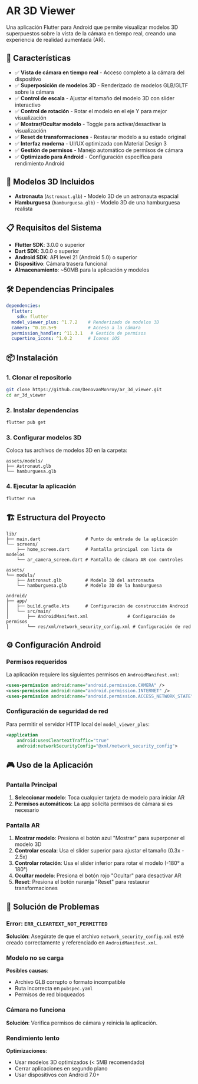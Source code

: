 # AR 3D Viewer

Una aplicación Flutter para Android que permite visualizar modelos 3D superpuestos sobre la vista de la cámara en tiempo real, creando una experiencia de realidad aumentada (AR).

## 📱 Características

- ✅ **Vista de cámara en tiempo real** - Acceso completo a la cámara del dispositivo
- ✅ **Superposición de modelos 3D** - Renderizado de modelos GLB/GLTF sobre la cámara
- ✅ **Control de escala** - Ajustar el tamaño del modelo 3D con slider interactivo
- ✅ **Control de rotación** - Rotar el modelo en el eje Y para mejor visualización
- ✅ **Mostrar/Ocultar modelo** - Toggle para activar/desactivar la visualización
- ✅ **Reset de transformaciones** - Restaurar modelo a su estado original
- ✅ **Interfaz moderna** - UI/UX optimizada con Material Design 3
- ✅ **Gestión de permisos** - Manejo automático de permisos de cámara
- ✅ **Optimizado para Android** - Configuración específica para rendimiento Android

## 🚀 Modelos 3D Incluidos

- **Astronauta** (`Astronaut.glb`) - Modelo 3D de un astronauta espacial
- **Hamburguesa** (`hamburguesa.glb`) - Modelo 3D de una hamburguesa realista


## 📋 Requisitos del Sistema

- **Flutter SDK**: 3.0.0 o superior
- **Dart SDK**: 3.0.0 o superior
- **Android SDK**: API level 21 (Android 5.0) o superior
- **Dispositivo**: Cámara trasera funcional
- **Almacenamiento**: ~50MB para la aplicación y modelos

## 🛠️ Dependencias Principales

```yaml
dependencies:
  flutter:
    sdk: flutter
  model_viewer_plus: ^1.7.2    # Renderizado de modelos 3D
  camera: ^0.10.5+9            # Acceso a la cámara
  permission_handler: ^11.3.1   # Gestión de permisos
  cupertino_icons: ^1.0.2      # Iconos iOS
```

## 📦 Instalación

### 1. Clonar el repositorio
```bash
git clone https://github.com/DenovanMonroy/ar_3d_viewer.git
cd ar_3d_viewer
```

### 2. Instalar dependencias
```bash
flutter pub get
```

### 3. Configurar modelos 3D
Coloca tus archivos de modelos 3D en la carpeta:
```
assets/models/
├── Astronaut.glb
└── hamburguesa.glb
```

### 4. Ejecutar la aplicación
```bash
flutter run
```

## 🏗️ Estructura del Proyecto

```
lib/
├── main.dart                 # Punto de entrada de la aplicación
└── screens/
    ├── home_screen.dart      # Pantalla principal con lista de modelos
    └── ar_camera_screen.dart # Pantalla de cámara AR con controles

assets/
└── models/
    ├── Astronaut.glb         # Modelo 3D del astronauta
    └── hamburguesa.glb       # Modelo 3D de la hamburguesa

android/
├── app/
│   ├── build.gradle.kts      # Configuración de construcción Android
│   └── src/main/
│       ├── AndroidManifest.xml               # Configuración de permisos
│       └── res/xml/network_security_config.xml # Configuración de red
```

## ⚙️ Configuración Android

### Permisos requeridos
La aplicación requiere los siguientes permisos en `AndroidManifest.xml`:

```xml
<uses-permission android:name="android.permission.CAMERA" />
<uses-permission android:name="android.permission.INTERNET" />
<uses-permission android:name="android.permission.ACCESS_NETWORK_STATE" />
```

### Configuración de seguridad de red
Para permitir el servidor HTTP local del `model_viewer_plus`:

```xml
<application
    android:usesCleartextTraffic="true"
    android:networkSecurityConfig="@xml/network_security_config">
```

## 🎮 Uso de la Aplicación

### Pantalla Principal
1. **Seleccionar modelo**: Toca cualquier tarjeta de modelo para iniciar AR
2. **Permisos automáticos**: La app solicita permisos de cámara si es necesario

### Pantalla AR
1. **Mostrar modelo**: Presiona el botón azul "Mostrar" para superponer el modelo 3D
2. **Controlar escala**: Usa el slider superior para ajustar el tamaño (0.3x - 2.5x)
3. **Controlar rotación**: Usa el slider inferior para rotar el modelo (-180° a 180°)
4. **Ocultar modelo**: Presiona el botón rojo "Ocultar" para desactivar AR
5. **Reset**: Presiona el botón naranja "Reset" para restaurar transformaciones

## 🔧 Solución de Problemas

### Error: `ERR_CLEARTEXT_NOT_PERMITTED`
**Solución**: Asegúrate de que el archivo `network_security_config.xml` esté creado correctamente y referenciado en `AndroidManifest.xml`.

### Modelo no se carga
**Posibles causas**:
- Archivo GLB corrupto o formato incompatible
- Ruta incorrecta en `pubspec.yaml`
- Permisos de red bloqueados

### Cámara no funciona
**Solución**: Verifica permisos de cámara y reinicia la aplicación.

### Rendimiento lento
**Optimizaciones**:
- Usar modelos 3D optimizados (< 5MB recomendado)
- Cerrar aplicaciones en segundo plano
- Usar dispositivos con Android 7.0+

